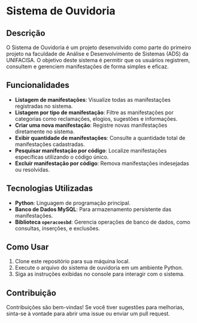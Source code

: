 # Sistema de Ouvidoria

## Descrição

O Sistema de Ouvidoria é um projeto desenvolvido como parte do primeiro projeto na faculdade de Análise e Desenvolvimento de Sistemas (ADS) da UNIFACISA. O objetivo deste sistema é permitir que os usuários registrem, consultem e gerenciem manifestações de forma simples e eficaz.

## Funcionalidades

- **Listagem de manifestações**: Visualize todas as manifestações registradas no sistema.
- **Listagem por tipo de manifestação**: Filtre as manifestações por categorias como reclamações, elogios, sugestões e informações.
- **Criar uma nova manifestação**: Registre novas manifestações diretamente no sistema.
- **Exibir quantidade de manifestações**: Consulte a quantidade total de manifestações cadastradas.
- **Pesquisar manifestação por código**: Localize manifestações específicas utilizando o código único.
- **Excluir manifestação por código**: Remova manifestações indesejadas ou resolvidas.

## Tecnologias Utilizadas

- **Python**: Linguagem de programação principal.
- **Banco de Dados MySQL**: Para armazenamento persistente das manifestações.
- **Biblioteca `operacoesbd`**: Gerencia operações de banco de dados, como consultas, inserções, e exclusões.

## Como Usar

1. Clone este repositório para sua máquina local.
2. Execute o arquivo do sistema de ouvidoria em um ambiente Python.
3. Siga as instruções exibidas no console para interagir com o sistema.

## Contribuição

Contribuições são bem-vindas! Se você tiver sugestões para melhorias, sinta-se à vontade para abrir uma issue ou enviar um pull request.
